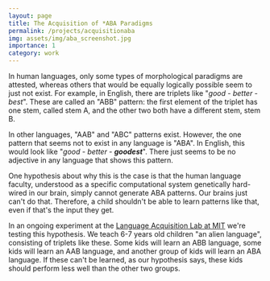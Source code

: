 ```yaml
---
layout: page
title: The Acquisition of *ABA Paradigms
permalink: /projects/acquisitionaba
img: assets/img/aba_screenshot.jpg
importance: 1
category: work
---
```


In human languages, only some types of morphological paradigms are attested, whereas others that would be equally logically possible seem to just not exist. 
For example, in English, there are triplets like "*good - better - best*". 
These are called an "ABB" pattern: the first element of the triplet has one stem, called stem A, and the other two both have a different stem, stem B. 

In other languages, "AAB" and "ABC" patterns exist. However, the one pattern that seems not to exist in any language is "ABA". 
In English, this would look like "*good - better - __goodest__*". 
There just seems to be no adjective in any language that shows this pattern.

One hypothesis about why this is the case is that the human language faculty, understood as a specific computational system genetically hard-wired in our brain, simply cannot generate ABA patterns.
Our brains just can't do that. 
Therefore, a child shouldn't be able to learn patterns like that, even if that's the input they get.

In an ongoing experiment at the [Language Acquisition Lab at MIT](https://www.childlanguage.mit.edu/about) we're testing this hypothesis. We teach 6-7 years old children "an alien language", consisting of triplets like these. Some kids will learn an ABB language, some kids will learn an AAB language, and another group of kids will learn an ABA language. If these can't be learned, as our hypothesis says, these kids should perform less well than the other two groups. 